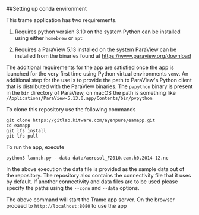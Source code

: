 ##Setting up conda environment

This trame application has two requirements.
1. Requires python version 3.10 on the system
Python can be installed using either `homebrew` or `apt`

2. Requires a ParaView 5.13 installed on the system
ParaView can be installed from the binaries found at https://www.paraview.org/download
  
The additional requirements for the app are satisfied once the app is launched for the very first time using Python virtual environments `venv`.
An additional step for the use is to provide the path to ParaView's Python client that is distributed with the ParaView binaries.
The `pvpython` binary is present in the `bin` directory of ParaView, on macOS the path is something like `/Applications/ParaView-5.13.0.app/Contents/bin/pvpython`

To clone this repository use the following commands

```
git clone https://gitlab.kitware.com/ayenpure/eamapp.git
cd eamapp
git lfs install
git lfs pull
```

To run the app, execute

```
python3 launch.py --data data/aerosol_F2010.eam.h0.2014-12.nc
```

In the above execution the data file is provided as the sample data out of the repository. The repository also contains the connectivity file that it uses by default.
If another connectivity and data files are to be used please specify the paths using the `--conn` and `--data` options.

The above command will start the Trame app server.
On the browser proceed to `http://localhost:8080` to use the app
